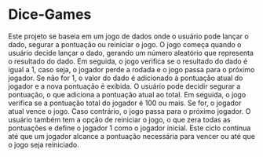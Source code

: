 # Dice-Games
 Este projeto se baseia em um jogo de dados onde o usuário pode lançar o dado, segurar a pontuação ou reiniciar o jogo. O jogo começa quando o usuário decide lançar o dado, gerando um número aleatório que representa o resultado do dado. Em seguida, o jogo verifica se o resultado do dado é igual a 1, caso seja, o jogador perde a rodada e o jogo passa para o próximo jogador. Se não for 1, o valor do dado é adicionado à pontuação atual do jogador e a nova pontuação é exibida.  O usuário pode decidir segurar a pontuação, o que adiciona a pontuação atual ao total. Em seguida, o jogo verifica se a pontuação total do jogador é 100 ou mais. Se for, o jogador atual vence o jogo. Caso contrário, o jogo passa para o próximo jogador.  O usuário também tem a opção de reiniciar o jogo, o que zera todas as pontuações e define o jogador 1 como o jogador inicial. Este ciclo continua até que um jogador alcance a pontuação necessária para vencer ou até que o jogo seja reiniciado.
